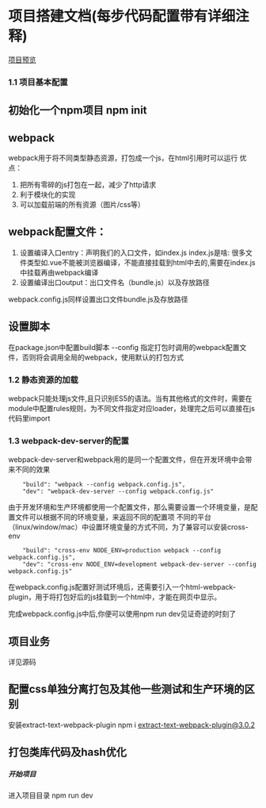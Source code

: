 
# 项目搭建文档(每步代码配置带有详细注释)
[项目预览](http://tonzvue.free.idcfengye.com/)

### 1.1 项目基本配置

## 初始化一个npm项目 npm init

## webpack
webpack用于将不同类型静态资源，打包成一个js，在html引用时可以运行
优点：
1. 把所有零碎的js打包在一起，减少了http请求
2. 利于模块化的实现
3. 可以加载前端的所有资源（图片/css等）

## webpack配置文件：
1. 设置编译入口entry：声明我们的入口文件，如index.js
index.js是啥:
很多文件类型如.vue不能被浏览器编译，不能直接挂载到html中去的,需要在index.js中挂载再由webpack编译
2. 设置编译出口output：出口文件名（bundle.js）以及存放路径

webpack.config.js同样设置出口文件bundle.js及存放路径

## 设置脚本
在package.json中配置build脚本
--config 指定打包时调用的webpack配置文件，否则将会调用全局的webpack，使用默认的打包方式

### 1.2 静态资源的加载
webpack只能处理js文件,且只识别ES5的语法。当有其他格式的文件时，需要在module中配置rules规则，为不同文件指定对应loader，处理完之后可以直接在js代码里import

### 1.3 webpack-dev-server的配置
webpack-dev-server和webpack用的是同一个配置文件，但在开发环境中会带来不同的效果
```
    "build": "webpack --config webpack.config.js",
    "dev": "webpack-dev-server --config webpack.config.js"
```
由于开发环境和生产环境都使用一个配置文件，那么需要设置一个环境变量，是配置文件可以根据不同的环境变量，来返回不同的配置项
不同的平台（linux/window/mac）中设置环境变量的方式不同，为了兼容可以安装cross-env
```
    "build": "cross-env NODE_ENV=production webpack --config webpack.config.js",
    "dev": "cross-env NODE_ENV=development webpack-dev-server --config webpack.config.js"
```
在webpack.config.js配置好测试环境后，还需要引入一个html-webpack-plugin，用于将打包好后的js挂载到一个html中，才能在网页中显示。

完成webpack.config.js中后,你便可以使用npm run dev见证奇迹的时刻了

## 项目业务
详见源码

## 配置css单独分离打包及其他一些测试和生产环境的区别
安装extract-text-webpack-plugin
npm i extract-text-webpack-plugin@3.0.2

## 打包类库代码及hash优化

##### 开始项目
进入项目目录
    npm run dev

